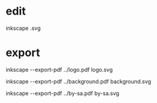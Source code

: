 

# edit
inkscape .svg

# export
inkscape --export-pdf  ../logo.pdf logo.svg

inkscape --export-pdf  ../background.pdf background.svg

inkscape --export-pdf  ../by-sa.pdf by-sa.svg






